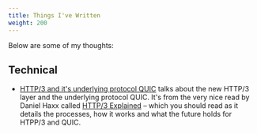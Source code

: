 ```yaml
---
title: Things I've Written
weight: 200
---
```


Below are some of my thoughts:

## Technical

- [HTTP/3 and it's underlying protocol QUIC](/posts/http3/) talks about the new HTTP/3 layer and the underlying protocol QUIC. It's from the very nice read by Daniel Haxx called [HTTP/3 Explained](https://daniel.haxx.se/http3-explained) – which you should read as it details the processes, how it works and what the future holds for HTPP/3 and QUIC.
